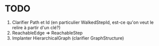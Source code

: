 # TODO

1. Clarifier Path et Id (en particulier WalkedStepId, est-ce qu'on veut le relire à partir d'un clé?)
1. ReachableEdge => ReachableStep
1. Implanter HierarchicalGraph (clarifier GraphStructure)

